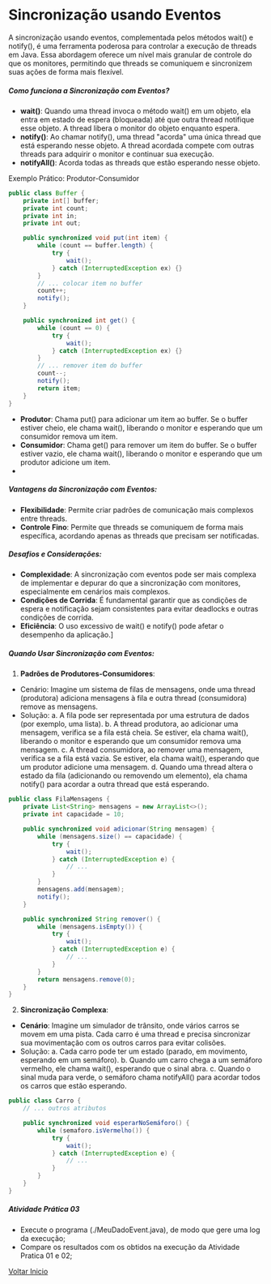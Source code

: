 # Sincronização usando Eventos
A sincronização usando eventos, complementada pelos métodos wait() e notify(), é uma ferramenta poderosa para controlar a execução de threads em Java. Essa abordagem oferece um nível mais granular de controle do que os monitores, permitindo que threads se comuniquem e sincronizem suas ações de forma mais flexível.

##### Como funciona a Sincronização com Eventos?
* **wait()**: Quando uma thread invoca o método wait() em um objeto, ela entra em estado de espera (bloqueada) até que outra thread notifique esse objeto. A thread libera o monitor do objeto enquanto espera.
* **notify()**: Ao chamar notify(), uma thread "acorda" uma única thread que está esperando nesse objeto. A thread acordada compete com outras threads para adquirir o monitor e continuar sua execução.
* **notifyAll()**: Acorda todas as threads que estão esperando nesse objeto.

Exemplo Prático: Produtor-Consumidor
```java
public class Buffer {
    private int[] buffer;
    private int count;
    private int in;
    private int out;

    public synchronized void put(int item) {
        while (count == buffer.length) {
            try {
                wait();
            } catch (InterruptedException ex) {}
        }
        // ... colocar item no buffer
        count++;
        notify();
    }

    public synchronized int get() {
        while (count == 0) {
            try {
                wait();
            } catch (InterruptedException ex) {}
        }
        // ... remover item do buffer
        count--;
        notify();
        return item;
    }
}
```

* **Produtor**: Chama put() para adicionar um item ao buffer. Se o buffer estiver cheio, ele chama wait(), liberando o monitor e esperando que um consumidor remova um item.
* **Consumidor**: Chama get() para remover um item do buffer. Se o buffer estiver vazio, ele chama wait(), liberando o monitor e esperando que um produtor adicione um item.
* 
##### Vantagens da Sincronização com Eventos:
* **Flexibilidade**: Permite criar padrões de comunicação mais complexos entre threads.
* **Controle Fino**: Permite que threads se comuniquem de forma mais específica, acordando apenas as threads que precisam ser notificadas.

##### Desafios e Considerações:
* **Complexidade**: A sincronização com eventos pode ser mais complexa de implementar e depurar do que a sincronização com monitores, especialmente em cenários mais complexos.
* **Condições de Corrida**: É fundamental garantir que as condições de espera e notificação sejam consistentes para evitar deadlocks e outras condições de corrida.
* **Eficiência**: O uso excessivo de wait() e notify() pode afetar o desempenho da aplicação.]
  
##### Quando Usar Sincronização com Eventos:
1. **Padrões de Produtores-Consumidores**:
* Cenário: Imagine um sistema de filas de mensagens, onde uma thread (produtora) adiciona mensagens à fila e outra thread (consumidora) remove as mensagens.
* Solução: 
a. A fila pode ser representada por uma estrutura de dados (por exemplo, uma lista).
b. A thread produtora, ao adicionar uma mensagem, verifica se a fila está cheia. Se estiver, ela chama wait(), liberando o monitor e esperando que um consumidor remova uma mensagem.
c. A thread consumidora, ao remover uma mensagem, verifica se a fila está vazia. Se estiver, ela chama wait(), esperando que um produtor adicione uma mensagem.
d. Quando uma thread altera o estado da fila (adicionando ou removendo um elemento), ela chama notify() para acordar a outra thread que está esperando.
```java
public class FilaMensagens {
    private List<String> mensagens = new ArrayList<>();
    private int capacidade = 10;

    public synchronized void adicionar(String mensagem) {
        while (mensagens.size() == capacidade) {
            try {
                wait();
            } catch (InterruptedException e) {
                // ...
            }
        }
        mensagens.add(mensagem);
        notify();
    }

    public synchronized String remover() {
        while (mensagens.isEmpty()) {
            try {
                wait();
            } catch (InterruptedException e) {
                // ...
            }
        }
        return mensagens.remove(0);
    }
}
```

2. **Sincronização Complexa**:
* **Cenário**: Imagine um simulador de trânsito, onde vários carros se movem em uma pista. Cada carro é uma thread e precisa sincronizar sua movimentação com os outros carros para evitar colisões.
* Solução:
a. Cada carro pode ter um estado (parado, em movimento, esperando em um semáforo).
b. Quando um carro chega a um semáforo vermelho, ele chama wait(), esperando que o sinal abra.
c. Quando o sinal muda para verde, o semáforo chama notifyAll() para acordar todos os carros que estão esperando.
```java
public class Carro {
    // ... outros atributos

    public synchronized void esperarNoSemáforo() {
        while (semaforo.isVermelho()) {
            try {
                wait();
            } catch (InterruptedException e) {
                // ...
            }
        }
    }
}
```
##### Atividade Prática 03
* Execute o programa (./MeuDadoEvent.java), de modo que gere uma log da execução;
* Compare os resultados com os obtidos na execução da Atividade Pratica 01 e 02;

[Voltar Inicio](../README.md)
